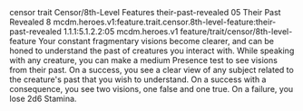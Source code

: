 <ability>
  <metadata>
    <class>censor</class>
    <feature_type>trait</feature_type>
    <file_dpath>Censor/8th-Level Features</file_dpath>
    <item_id>their-past-revealed</item_id>
    <item_index>05</item_index>
    <item_name>Their Past Revealed</item_name>
    <level>8</level>
    <scc>mcdm.heroes.v1:feature.trait.censor.8th-level-feature:their-past-revealed</scc>
    <scdc>1.1.1:5.1.2.2:05</scdc>
    <source>mcdm.heroes.v1</source>
    <type>feature/trait/censor/8th-level-feature</type>
  </metadata>
  <effects>
    <effect type="mundane">Your constant fragmentary visions become clearer, and can be honed to understand the past of creatures you interact with. While speaking with any creature, you can make a medium Presence test to see visions from their past. On a success, you see a clear view of any subject related to the creature&apos;s past that you wish to understand. On a success with a consequence, you see two visions, one false and one true. On a failure, you lose 2d6 Stamina.</effect>
  </effects>
</ability>
